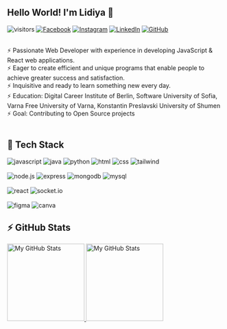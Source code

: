 ## Hello World! I'm Lidiya 👋
![visitors](https://komarev.com/ghpvc/?username=dimilidi)
[![Facebook](https://img.shields.io/badge/-Facebook-00B2FF?style=flat-square&logo=Facebook&logoColor=white)](https://www.facebook.com/lidiya.dimitrova.18/)
[![Instagram](https://img.shields.io/badge/-Instagram-e4405f?style=flat-square&logo=Instagram&logoColor=white)](https://www.instagram.com/dimitrovalidiya/) 
[![LinkedIn](https://img.shields.io/badge/-LinkedIn-0e76a8?style=flat-square&logo=Linkedin&logoColor=white)](https://www.linkedin.com/in/dimitrovalidiya/) 
[![GitHub](https://img.shields.io/badge/-Github-000000?style=flat-square&logo=Github&logoColor=white)](https://github.com/dimilidi)

<br/>
 ⚡  Passionate Web Developer with experience in developing JavaScript & React web applications. <br/>
 ⚡  Eager to create efficient and unique programs that enable people to achieve greater success and satisfaction. <br/>
 ⚡  Inquisitive and ready to learn something new every day. <br/>
 ⚡  Education: Digital Career Institute of Berlin, Software University of Sofia, Varna Free University of Varna, Konstantin Preslavski University of Shumen <br/>
 ⚡  Goal: Contributing to Open Source projects <br/>
<br/>


## 🚀 Tech Stack

![javascript](https://img.shields.io/badge/JavaScript-F7DF1E?style=for-the-badge&logo=JavaScript&logoColor=black)
![java](https://img.shields.io/badge/Java-FFFFFF?style=for-the-badge&logo=Java&logoColor=007396)
![python](https://img.shields.io/badge/Python-3776AB?style=for-the-badge&logo=Python&logoColor=white)
![html](https://img.shields.io/badge/HTML5-E34F26?style=for-the-badge&logo=HTML5&logoColor=white)
![css](https://img.shields.io/badge/CSS3-1572B6?style=for-the-badge&logo=CSS3&logoColor=white)
![tailwind](https://img.shields.io/badge/Tailwind-06B6D4?style=for-the-badge&logo=TailwindCSS&logoColor=white)
<br/>
<br/>
![node.js](https://img.shields.io/badge/Node.js-339933?style=for-the-badge&logo=Node.js&logoColor=white)
![express](https://img.shields.io/badge/Express-000000?style=for-the-badge&logo=Express&logoColor=white)
![mongodb](https://img.shields.io/badge/MongoDB-FFFFFF?style=for-the-badge&logo=MongoDB&logoColor=47A248)
![mysql](https://img.shields.io/badge/MySQL-FFFFFF?style=for-the-badge&logo=MySQL&logoColor=4479A1)
<br/>
<br/>
![react](https://img.shields.io/badge/React-43464B?style=for-the-badge&logo=React&logoColor=61DAFB)
![socket.io](https://img.shields.io/badge/Socket.io-010101?style=for-the-badge&logo=Socket.io&logoColor=white)
<br>
<br/>
![figma](https://img.shields.io/badge/Figma-FFFFFF?style=for-the-badge&logo=Figma&logoColor=#F24E1E)
![canva](https://img.shields.io/badge/Canva-FFFFFF?style=for-the-badge&logo=Canva&logoColor=#F24E1E)
<br/>



## ⚡ GitHub Stats
<a href="https://github.com/dimilidi">
  <img height="180em" alt="My GitHub Stats" src="https://github-readme-stats.vercel.app/api?username=dimilidi&bg_color=00000000&text_color=3498db&hide_border=true&count_private=true&include_all_commits=true" />
  <img height="180em" alt="My GitHub Stats" src="https://github-readme-stats.vercel.app/api/top-langs/?username=dimilidi&langs_count=6&layout=compact&bg_color=00000000&text_color=3498db&hide_border=true&count_private=true&include_all_commits=true&hide=smalltalk,shell,html,scss,css" />
</a>

<!--
**dimilidi/dimilidi** is a ✨ _special_ ✨ repository because its `README.md` (this file) appears on your GitHub profile.

Here are some ideas to get you started:

- 🔭 I’m currently working on ...
- 🌱 I’m currently learning ...
- 👯 I’m looking to collaborate on ...
- 🤔 I’m looking for help with ...
- 💬 Ask me about ...
- 📫 How to reach me: ...
- 😄 Pronouns: ...
- ⚡ Fun fact: ...
-->
